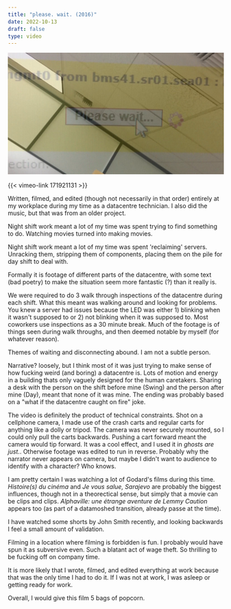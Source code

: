 ```yaml
---
title: "please. wait. (2016)"
date: 2022-10-13
draft: false
type: video
---
```


![title](./title.png "please wait title card")

{{< vimeo-link 171921131 >}}


Written, filmed, and edited (though not necessarily in that order) entirely at my workplace during my time as a datacentre technician. I also did the music, but that was from an older project.
 
Night shift work meant a lot of my time was spent trying to find something to do. Watching movies turned into making movies.

Night shift work meant a lot of my time was spent 'reclaiming' servers. Unracking them, stripping them of components, placing them on the pile for day shift to deal with.  

Formally it is footage of different parts of the datacentre, with some text (bad poetry) to make the situation seem more fantastic (?) than it really is. 

We were required to do 3 walk through inspections of the datacentre during each shift. What this meant was walking around and looking for problems. You knew a server had issues because the LED was either 1) blinking when it wasn't supposed to or 2) not blinking when it was supposed to. Most coworkers use inspections as a 30 minute break. Much of the footage is of things seen during walk throughs, and then deemed notable by myself (for whatever reason).

Themes of waiting and disconnecting abound. I am not a subtle person.

Narrative? loosely, but I think most of it was just trying to make sense of how fucking weird (and boring) a datacentre is. Lots of motion and energy in a building thats only vaguely designed for the human caretakers. Sharing a desk with the person on the shift before mine (Swing) and the person after mine (Day), meant that none of it was mine. The ending was probably based on a "what if the datacentre caught on fire" joke.

The video is definitely the product of technical constraints. Shot on a cellphone camera, I made use of the crash carts and regular carts for anything like a dolly or tripod. The camera was never securely mounted, so I could only pull the carts backwards. Pushing a cart forward meant the camera would tip forward. It was a cool effect, and I used it in *ghosts are just.*. Otherwise footage was edited to run in reverse. Probably why the narrator never appears on camera, but maybe I didn't want to audience to identify with a character? Who knows.

I am pretty certain I was watching a lot of Godard's films during this time. *Histoire(s) du cinéma* and *Je vous salue, Sarajevo* are probably the biggest influences, though not in a theorectical sense, but simply that a movie can be clips and clips. *Alphaville: une étrange aventure de Lemmy Caution* appears too (as part of a datamoshed transition, already passe at the time).

I have watched some shorts by John Smith recently, and looking backwards I feel a small amount of validation.

Filming in a location where filming is forbidden is fun. I probably would have spun it as subversive even. Such a blatant act of wage theft. So thrilling to be fucking off on company time.

It is more likely that I wrote, filmed, and edited everything at work because that was the only time I had to do it. If I was not at work, I was asleep or getting ready for work.

Overall, I would give this film 5 bags of popcorn.

